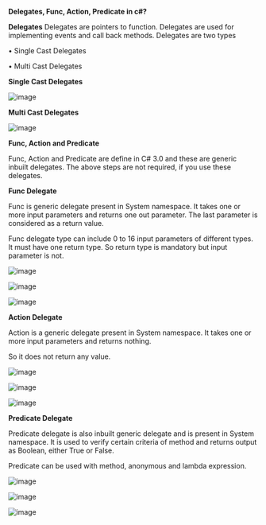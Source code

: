 **Delegates, Func, Action, Predicate in c#?**

**Delegates**
Delegates are pointers to function. Delegates are used for implementing events and call back methods.
Delegates are two types 

•	Single Cast Delegates

•	Multi Cast Delegates

**Single Cast Delegates**

![image](https://github.com/user-attachments/assets/cb99f83f-7007-427d-aeb3-042875ae8a49)

**Multi Cast Delegates**

 ![image](https://github.com/user-attachments/assets/282abec4-eee4-412e-83af-f31a24fbe99c)

**Func, Action and Predicate**

Func, Action and Predicate are define in C# 3.0 and these are generic inbuilt delegates. The above steps are not required, if you use these delegates.

**Func Delegate**

Func is generic delegate present in System namespace. It takes one or more input parameters and returns one out parameter. The last parameter is considered as a return value.
 
Func delegate type can include 0 to 16 input parameters of different types. It must have one return type. So return type is mandatory but input parameter is not.
 
 ![image](https://github.com/user-attachments/assets/b9a4e2ad-74dc-4a6d-85e9-3411a50d5f94)

![image](https://github.com/user-attachments/assets/d8afeb2c-1fac-4032-8190-772bc80e6455)

![image](https://github.com/user-attachments/assets/046fcdb9-2ddd-41a8-998c-611901e0bd01)

**Action Delegate**

Action is a generic delegate present in System namespace. It takes one or more input parameters and returns nothing.

So it does not return any value.

![image](https://github.com/user-attachments/assets/bd00e947-4705-4559-8d3f-4ec59f0b347d)


![image](https://github.com/user-attachments/assets/5d4c8fa8-9a84-4442-b8e1-b4028c2ea078)

 
![image](https://github.com/user-attachments/assets/41be4eab-d51e-4f32-ba5b-92a80dc26792)

**Predicate Delegate**

Predicate delegate is also inbuilt generic delegate and is present in System namespace.
It is used to verify certain criteria of method and returns output as Boolean, either True or False.

Predicate can be used with method, anonymous and lambda expression.

![image](https://github.com/user-attachments/assets/59323486-aa0f-45cf-a075-9ac9931f9a7b)

 
![image](https://github.com/user-attachments/assets/9d5b7021-cb73-4a43-9a7d-b0b88fb0b833)


 ![image](https://github.com/user-attachments/assets/5bf4a086-7065-4671-ada6-ad58631fe713)

 

